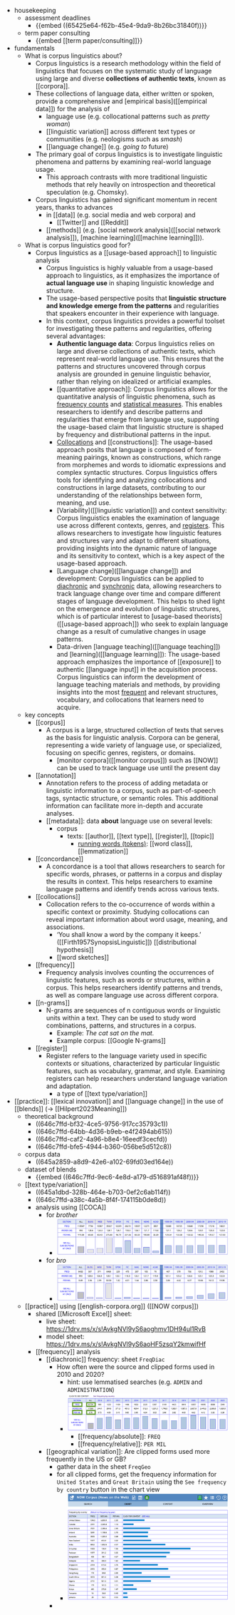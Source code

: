 - housekeeping
	- assessment deadlines
		- {{embed ((65425e64-f62b-45e4-9da9-8b26bc31840f))}}
	- term paper consulting
		- {{embed [[term paper/consulting]]}}
- fundamentals
	- What is corpus linguistics about?
		- Corpus linguistics is a research methodology within the field of linguistics that focuses on the systematic study of language using large and diverse **collections of authentic texts**, known as [[corpora]].
		- These collections of language data, either written or spoken, provide a comprehensive and [empirical basis]([[empirical data]]) for the analysis of
			- language use (e.g. collocational patterns such as *pretty woman*)
			- [[linguistic variation]] across different text types or communities (e.g.  neologisms such as *smash*)
			- [[language change]] (e.g. *going to* future)
		- The primary goal of corpus linguistics is to investigate linguistic phenomena and patterns by examining real-world language usage.
			- This approach contrasts with more traditional linguistic methods that rely heavily on introspection and theoretical speculation (e.g. Chomsky).
		- Corpus linguistics has gained significant momentum in recent years, thanks to advances
			- in [[data]] (e.g. social media and web corpora) and
				- [[Twitter]] and [[Reddit]]
			- [[methods]] (e.g. [social network analysis]([[social network analysis]]), [machine learning]([[machine learning]])).
	- What is corpus linguistics good for?
		- Corpus linguistics as a [[usage-based approach]] to linguistic analysis
			- Corpus linguistics is highly valuable from a usage-based approach to linguistics, as it emphasizes the importance of **actual language use** in shaping linguistic knowledge and structure.
			- The usage-based perspective posits that **linguistic structure and knowledge emerge from the patterns** and regularities that speakers encounter in their experience with language.
			- In this context, corpus linguistics provides a powerful toolset for investigating these patterns and regularities, offering several advantages:
				- **Authentic language data**: Corpus linguistics relies on large and diverse collections of authentic texts, which represent real-world language use. This ensures that the patterns and structures uncovered through corpus analysis are grounded in genuine linguistic behavior, rather than relying on idealized or artificial examples.
				- [[quantitative approach]]: Corpus linguistics allows for the quantitative analysis of linguistic phenomena, such as  [frequency counts]([[frequency]]) and [statistical measures]([[statistics]]). This enables researchers to identify and describe patterns and regularities that emerge from language use, supporting the usage-based claim that linguistic structure is shaped by frequency and distributional patterns in the input.
				- [Collocations]([[collocations]]) and [[constructions]]: The usage-based approach posits that language is composed of form-meaning pairings, known as constructions, which range from morphemes and words to idiomatic expressions and complex syntactic structures. Corpus linguistics offers tools for identifying and analyzing collocations and constructions in large datasets, contributing to our understanding of the relationships between form, meaning, and use.
				- [Variability]([[linguistic variation]]) and context sensitivity: Corpus linguistics enables the examination of language use across different contexts, genres, and [registers]([[register]]). This allows researchers to investigate how linguistic features and structures vary and adapt to different situations, providing insights into the dynamic nature of language and its sensitivity to context, which is a key aspect of the usage-based approach.
				- [Language change]([[language change]]) and development: Corpus linguistics can be applied to [diachronic]([[diachronic]]) and [synchronic]([[synchronic]]) data, allowing researchers to track language change over time and compare different stages of language development. This helps to shed light on the emergence and evolution of linguistic structures, which is of particular interest to [usage-based theorists]([[usage-based approach]]) who seek to explain language change as a result of cumulative changes in usage patterns.
				- Data-driven [language teaching]([[language teaching]]) and [learning]([[language learning]]): The usage-based approach emphasizes the importance of [[exposure]] to authentic [[language input]] in the acquisition process. Corpus linguistics can inform the development of language teaching materials and methods, by providing insights into the most [frequent]([[frequency]]) and relevant structures, vocabulary, and collocations that learners need to acquire.
	- key concepts
		- [[corpus]]
			- A corpus is a large, structured collection of texts that serves as the basis for linguistic analysis. Corpora can be general, representing a wide variety of language use, or specialized, focusing on specific genres, registers, or domains.
				- [monitor corpora]([[monitor corpus]]) such as [[NOW]] can be used to track language use until the present day
		- [[annotation]]
			- Annotation refers to the process of adding metadata or linguistic information to a corpus, such as part-of-speech tags, syntactic structure, or semantic roles. This additional information can facilitate more in-depth and accurate analyses.
			- [[metadata]]: data **about** language use on several levels:
				- corpus
					- texts: [[author]], [[text type]], [[register]], [[topic]]
						- [running words (tokens)]([[tokens]]): [[word class]], [[lemmatization]]
		- [[concordance]]
			- A concordance is a tool that allows researchers to search for specific words, phrases, or patterns in a corpus and display the results in context. This helps researchers to examine language patterns and identify trends across various texts.
		- [[collocations]]
			- Collocation refers to the co-occurrence of words within a specific context or proximity. Studying collocations can reveal important information about word usage, meaning, and associations.
				- ‘You shall know a word by the company it keeps.’ ([[Firth1957SynopsisLinguistic]]) [[distributional hypothesis]]
				- [[word sketches]]
		- [[frequency]]
			- Frequency analysis involves counting the occurrences of linguistic features, such as words or structures, within a corpus. This helps researchers identify patterns and trends, as well as compare language use across different corpora.
		- [[n-grams]]
			- N-grams are sequences of n contiguous words or linguistic units within a text. They can be used to study word combinations, patterns, and structures in a corpus.
				- Example: *The cat sat on the mat.*
				- Example corpus: [[Google N-grams]]
		- [[register]]
			- Register refers to the language variety used in specific contexts or situations, characterized by particular linguistic features, such as vocabulary, grammar, and style. Examining registers can help researchers understand language variation and adaptation.
				- a type of [[text type/variation]]
- [[practice]]: [[lexical innovation]] and [[language change]] in the use of [[blends]] (→ [[Hilpert2023Meaning]])
	- theoretical background
		- ((646c7ffd-bf32-4ce5-9756-917cc35793c1))
		- ((646c7ffd-64bb-4d36-b9eb-e4f2494ab615))
		- ((646c7ffd-caf2-4a96-b8e4-16eedf3cecfd))
		- ((646c7ffd-bfe5-4944-b360-056be5d512c8))
	- corpus data
		- ((645a2859-a8d9-42e6-a102-69fd03ed164e))
	- dataset of blends
		- {{embed ((646c7ffd-9ec6-4e8d-a179-d516891af48f))}}
	- [[text type/variation]]
		- ((645a1dbd-328b-464e-b703-0ef2c6ab114f))
		- ((646c7ffd-a38c-4a5b-8f4f-174115b0de8d))
		- analysis using [[COCA]]
			- for *brother*
				- ![image_1688463174743_0.png](../assets/image_1688463174743_0_1701970223955_0.png)
			- for *bro*
				- ![image_1688463153614_0.png](../assets/image_1688463153614_0_1701970248492_0.png)
	- [[practice]] using [[english-corpora.org]] ([[NOW corpus]])
		- shared [[Microsoft Excel]] sheet:
			- live sheet: https://1drv.ms/x/s!AvkgNVl9yS6aoghmv1DH94ul1RvB
			- model sheet: https://1drv.ms/x/s!AvkgNVl9yS6aoHF5zsqY2kmwifHf
		- [[frequency]] analysis
			- [[diachronic]] frequency: sheet `FreqDiac`
				- How often were the source and clipped forms used in 2010 and 2020?
					- hint: use lemmatised searches (e.g. `ADMIN` and `ADMINISTRATION`)
					- ![image_1687260592633_0.png](../assets/image_1687260592633_0_1701970410115_0.png)
						- [[frequency/absolute]]: `FREQ`
						- [[frequency/relative]]: `PER MIL`
			- [[geographical variation]]: Are clipped forms used more frequently in the US or GB?
				- gather data in the sheet `FreqGeo`
				- for all clipped forms, get the frequency information for `United States` and `Great Britain` using the `See frequency by country` button in the chart view
					- ![image.png](../assets/image_1701970432094_0.png)
				-